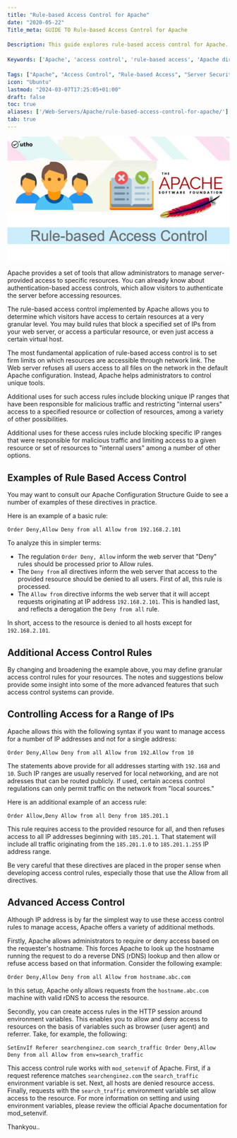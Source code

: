 ```yaml
---
title: "Rule-based Access Control for Apache"
date: "2020-05-22"
Title_meta: GUIDE TO Rule-based Access Control for Apache

Description: This guide explores rule-based access control for Apache. Learn how to implement and configure access control rules using Apache's directives and modules, ensuring secure and controlled access to web resources based on specific conditions and criteria.

Keywords: ['Apache', 'access control', 'rule-based access', 'Apache directives', 'server security']

Tags: ["Apache", "Access Control", "Rule-based Access", "Server Security"]
icon: "Ubuntu"
lastmod: "2024-03-07T17:25:05+01:00"
draft: false
toc: true
aliases: ['/Web-Servers/Apache/rule-based-access-control-for-apache/']
tab: true
---
```


![](images/Rule-based-Access-Control-for-Apache_utho.jpg)

Apache provides a set of tools that allow administrators to manage server-provided access to specific resources. You can already know about authentication-based access controls, which allow visitors to authenticate the server before accessing resources.

The rule-based access control implemented by Apache allows you to determine which visitors have access to certain resources at a very granular level. You may build rules that block a specified set of IPs from your web server, or access a particular resource, or even just access a certain virtual host.

The most fundamental application of rule-based access control is to set firm limits on which resources are accessible through network link. The Web server refuses all users access to all files on the network in the default Apache configuration. Instead, Apache helps administrators to control unique tools.

Additional uses for such access rules include blocking unique IP ranges that have been responsible for malicious traffic and restricting "internal users" access to a specified resource or collection of resources, among a variety of other possibilities.

Additional uses for these access rules include blocking specific IP ranges that were responsible for malicious traffic and limiting access to a given resource or set of resources to "internal users" among a number of other options.

## Examples of Rule Based Access Control

You may want to consult our Apache Configuration Structure Guide to see a number of examples of these directives in practice.

Here is an example of a basic rule:

```file {title="Apache Configuration Directive" lang="aconf"}
Order Deny,Allow Deny from all Allow from 192.168.2.101
```

To analyze this in simpler terms:

- The regulation `Order Deny, Allow` inform the web server that "Deny" rules should be processed prior to Allow rules.
- The `Deny from` all directives inform the web server that access to the provided resource should be denied to all users. First of all, this rule is processed.
- The `Allow from` directive informs the web server that it will accept requests originating at IP address `192.168.2.101`. This is handled last, and reflects a derogation the `Deny from all` rule.

In short, access to the resource is denied to all hosts except for `192.168.2.101`.

## Additional Access Control Rules

By changing and broadening the example above, you may define granular access control rules for your resources. The notes and suggestions below provide some insight into some of the more advanced features that such access control systems can provide.

## Controlling Access for a Range of IPs

Apache allows this with the following syntax if you want to manage access for a number of IP addresses and not for a single address:

```file {title="Apache Configuration Directive" lang="aconf"}
Order Deny,Allow Deny from all Allow from 192.Allow from 10
```

The statements above provide for all addresses starting with `192.168` and `10`. Such IP ranges are usually reserved for local networking, and are not adresses that can be routed publicly. If used, certain access control regulations can only permit traffic on the network from "local sources."

Here is an additional example of an access rule:

```file {title="Apache Configuration Directive" lang="aconf"}
Order Allow,Deny Allow from all Deny from 185.201.1
```

This rule requires access to the provided resource for all, and then refuses access to all IP addresses beginning with `185.201.1`. That statement will include all traffic originating from the `185.201.1.0` to `185.201.1.255` IP address range.

Be very careful that these directives are placed in the proper sense when developing access control rules, especially those that use the Allow from all directives.

## Advanced Access Control

Although IP address is by far the simplest way to use these access control rules to manage access, Apache offers a variety of additional methods.

Firstly, Apache allows administrators to require or deny access based on the requester's hostname. This forces Apache to look up the hostname running the request to do a reverse DNS (rDNS) lookup and then allow or refuse access based on that information. Consider the following example:

```file {title="Apache Configuration Directive" lang="aconf"}
Order Deny,Allow Deny from all Allow from hostname.abc.com
```

In this setup, Apache only allows requests from the `hostname.abc.com` machine with valid rDNS to access the resource.

Secondly, you can create access rules in the HTTP session around environment variables. This enables you to allow and deny access to resources on the basis of variables such as browser (user agent) and referrer. Take, for example, the following:

```file {title="Apache Configuration Directive" lang="aconf"}
SetEnvIf Referer searchenginez.com search_traffic Order Deny,Allow Deny from all Allow from env=search_traffic
```

This access control rule works with `mod_setenvif` of Apache. First, if a request reference matches `searchenginez.com` the `search_traffic` environment variable is set. Next, all hosts are denied resource access. Finally, requests with the `search_traffic` environment variable set allow access to the resource. For more information on setting and using environment variables, please review the official Apache documentation for mod\_setenvif.

Thankyou..
